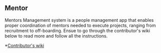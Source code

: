 ## Mentor

Mentors Management system is a people management app that enables proper
coordination of mentors needed to execute projects, ranging from recruitment to off-boarding. Ensue to go through the contributor's wiki below to read more and follow all the instructions.

*[Contributor's wiki](https://github.com/ALCOpenSource/Mentor-Management-System-Team-4/wiki)